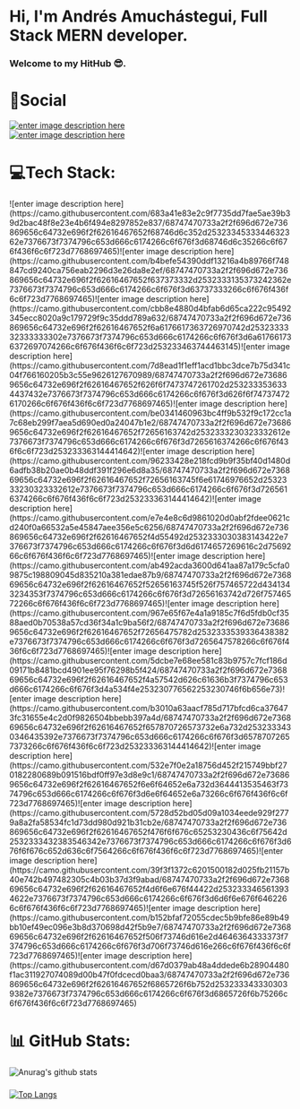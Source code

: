 
<h1>Hi, I'm Andrés Amuchástegui, Full Stack MERN developer.</h1>
<h3>Welcome to my HitHub 😎.</h3>

# 📱Social
[![enter image description here](https://emojipedia-us.s3.amazonaws.com/content/2020/04/05/yt.png)
 ](https://www.youtube.com/user/andresamuchastegui)          
[![enter image description here](https://camo.githubusercontent.com/f17ba9730c27e5f1230325b94c8b68bbf3115d32650866f6e3d0ade68201beea/68747470733a2f2f696d672e736869656c64732e696f2f62616467652f4c696e6b6564496e2d2532333030373742352e7376673f6c6f676f3d6c696e6b6564696e266c6f676f436f6c6f723d7768697465)](https://www.linkedin.com/in/andr%C3%A9s-amuch%C3%A1stegui-3b47ab21b/)          
 
<h1> 💻Tech Stack:</h1>
![enter image description here](https://camo.githubusercontent.com/683a41e83e2c9f7735dd7fae5ae39b39d2bac48f8e23e4b6f494e8297852e837/68747470733a2f2f696d672e736869656c64732e696f2f62616467652f68746d6c352d2532334533344632362e7376673f7374796c653d666c6174266c6f676f3d68746d6c35266c6f676f436f6c6f723d7768697465)![enter image description here](https://camo.githubusercontent.com/b4befe54390ddf13216a4b89766f748847cd9240ca756eab2296d3e26da8e2ef/68747470733a2f2f696d672e736869656c64732e696f2f62616467652f637373332d2532333135373242362e7376673f7374796c653d666c6174266c6f676f3d63737333266c6f676f436f6c6f723d7768697465)![enter image description here](https://camo.githubusercontent.com/cbb8e4880d4bfab6d65ca222c95492345ecc8020a9c179729f9c35ddd789a632/68747470733a2f2f696d672e736869656c64732e696f2f62616467652f6a6176617363726970742d2532333332333333302e7376673f7374796c653d666c6174266c6f676f3d6a617661736372697074266c6f676f436f6c6f723d253233463744463145)![enter image description here](https://camo.githubusercontent.com/7d8ead1f1eff1acd1bbc3dce7b75d341c04f766160205b3c55e9626127670989/68747470733a2f2f696d672e736869656c64732e696f2f62616467652f626f6f7473747261702d2532333536334437432e7376673f7374796c653d666c6174266c6f676f3d626f6f747374726170266c6f676f436f6c6f723d7768697465)![enter image description here](https://camo.githubusercontent.com/be0341460963bc4ff9b532f9c172cc1a7c68eb299f7aea5d690ed0a24047b1e2/68747470733a2f2f696d672e736869656c64732e696f2f62616467652f72656163742d2532333230323332612e7376673f7374796c653d666c6174266c6f676f3d7265616374266c6f676f436f6c6f723d253233363144414642)![enter image description here](https://camo.githubusercontent.com/96233428e218fcd9b9f35bf40d1480d6adfb38b20ae0b48ddf391f296e6d8a35/68747470733a2f2f696d672e736869656c64732e696f2f62616467652f72656163745f6e61746976652d2532333230323332612e7376673f7374796c653d666c6174266c6f676f3d7265616374266c6f676f436f6c6f723d253233363144414642)![enter image description here](https://camo.githubusercontent.com/e7e4e8c6d9861020d0abf2fdee0621cd240f0a66532a5e45847aee356e5c6256/68747470733a2f2f696d672e736869656c64732e696f2f62616467652f4d55492d2532333030383143422e7376673f7374796c653d666c6174266c6f676f3d6d6174657269616c2d7569266c6f676f436f6c6f723d7768697465)![enter image description here](https://camo.githubusercontent.com/ab492acda3600d641aa87a179c5cfa09875c198809045d835210a381edae87b9/68747470733a2f2f696d672e736869656c64732e696f2f62616467652f52656163745f526f757465722d4341343234353f7374796c653d666c6174266c6f676f3d72656163742d726f75746572266c6f676f436f6c6f723d7768697465)![enter image description here](https://camo.githubusercontent.com/967e65f67e4a1a9185c7f6d5fdb0cf3588aed0b70538a57cd36f34a1c9ba56f2/68747470733a2f2f696d672e736869656c64732e696f2f62616467652f72656475782d2532333539336438382e7376673f7374796c653d666c6174266c6f676f3d7265647578266c6f676f436f6c6f723d7768697465)![enter image description here](https://camo.githubusercontent.com/5dcbe7e68ee581c83b9757c7fcf186d09171b8481bcd4901ee95f76298b5f424/68747470733a2f2f696d672e736869656c64732e696f2f62616467652f4a57542d626c61636b3f7374796c653d666c6174266c6f676f3d4a534f4e253230776562253230746f6b656e73)![enter image description here](https://camo.githubusercontent.com/b3010a63aacf785d717bfcd6ca376473fc31655e4c2d0f9826504bbebb397a4d/68747470733a2f2f696d672e736869656c64732e696f2f62616467652f657870726573732e6a732d2532333430346435392e7376673f7374796c653d666c6174266c6f676f3d65787072657373266c6f676f436f6c6f723d253233363144414642)![enter image description here](https://camo.githubusercontent.com/532e7f0e2a18756d452f215749bbf270182280689b091516bdf0ff97e3d8e9c1/68747470733a2f2f696d672e736869656c64732e696f2f62616467652f6e6f64652e6a732d3644413535463f7374796c653d666c6174266c6f676f3d6e6f64652e6a73266c6f676f436f6c6f723d7768697465)![enter image description here](https://camo.githubusercontent.com/5728d52bd05d09a1034eede929f2779a8a2fa58534fc1d73dd980d921b31cb2e/68747470733a2f2f696d672e736869656c64732e696f2f62616467652f476f6f676c65253230436c6f75642d2532333432383546342e7376673f7374796c653d666c6174266c6f676f3d676f6f676c652d636c6f7564266c6f676f436f6c6f723d7768697465)![enter image description here](https://camo.githubusercontent.com/39f3f1372c6201500182d025fb21157b40e742b497482305c4b03b37d3f9abad/68747470733a2f2f696d672e736869656c64732e696f2f62616467652f4d6f6e676f44422d2532333465613934622e7376673f7374796c653d666c6174266c6f676f3d6d6f6e676f6462266c6f676f436f6c6f723d7768697465)![enter image description here](https://camo.githubusercontent.com/b152bfaf72055cdec5b9bfe86e89b49bb10ef49ec096e3b8d370698d42f5b9e7/68747470733a2f2f696d672e736869656c64732e696f2f62616467652f506f73746d616e2d4646364333373f7374796c653d666c6174266c6f676f3d706f73746d616e266c6f676f436f6c6f723d7768697465)![enter image description here](https://camo.githubusercontent.com/d67d0379ab48a4ddede6b28904480f1ac311927074089d00b47f0fdcecd0baa3/68747470733a2f2f696d672e736869656c64732e696f2f62616467652f6865726f6b752d2532333433303039382e7376673f7374796c653d666c6174266c6f676f3d6865726f6b75266c6f676f436f6c6f723d7768697465)

<h1> 📊 GitHub Stats: </h1>

![Anurag's github stats](https://github-readme-stats.vercel.app/api?username=AndresAmu&show_icons=true&theme=dark)
###
[![Top Langs](https://github-readme-stats.vercel.app/api/top-langs/?username=AndresAmu&layout=compact)](https://github.com/anuraghazra/github-readme-stats)
